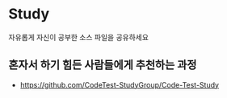 # Study

자유롭게 자신이 공부한 소스 파일을 공유하세요


## 혼자서 하기 힘든 사람들에게 추천하는 과정

* https://github.com/CodeTest-StudyGroup/Code-Test-Study
